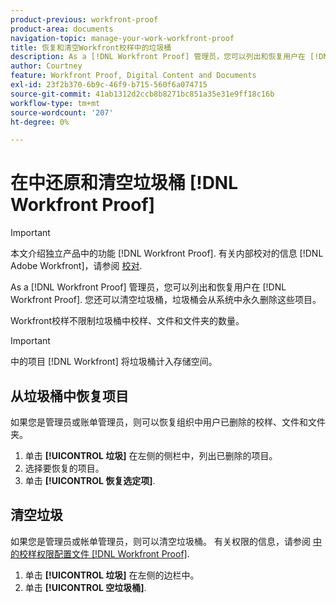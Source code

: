 ```yaml
---
product-previous: workfront-proof
product-area: documents
navigation-topic: manage-your-work-workfront-proof
title: 恢复和清空Workfront校样中的垃圾桶
description: As a [!DNL Workfront Proof] 管理员，您可以列出和恢复用户在 [!DNL Workfront] 证明。 您还可以清空垃圾桶，垃圾桶会从系统中永久删除这些项目。
author: Courtney
feature: Workfront Proof, Digital Content and Documents
exl-id: 23f2b370-6b9c-46f9-b715-560f6a074715
source-git-commit: 41ab1312d2ccb8b8271bc851a35e31e9ff18c16b
workflow-type: tm+mt
source-wordcount: '207'
ht-degree: 0%

---
```


# 在中还原和清空垃圾桶 [!DNL Workfront Proof]

>[!IMPORTANT]
>
>本文介绍独立产品中的功能 [!DNL Workfront Proof]. 有关内部校对的信息 [!DNL Adobe Workfront]，请参阅 [校对](../../../review-and-approve-work/proofing/proofing.md).

As a [!DNL Workfront Proof] 管理员，您可以列出和恢复用户在 [!DNL Workfront Proof]. 您还可以清空垃圾桶，垃圾桶会从系统中永久删除这些项目。

Workfront校样不限制垃圾桶中校样、文件和文件夹的数量。

>[!IMPORTANT]
>
>中的项目 [!DNL Workfront] 将垃圾桶计入存储空间。

## 从垃圾桶中恢复项目

如果您是管理员或账单管理员，则可以恢复组织中用户已删除的校样、文件和文件夹。

1. 单击 **[!UICONTROL 垃圾]** 在左侧的侧栏中，列出已删除的项目。
1. 选择要恢复的项目。
1. 单击 **[!UICONTROL 恢复选定项]**.

## 清空垃圾

如果您是管理员或帐单管理员，则可以清空垃圾桶。 有关权限的信息，请参阅 [中的校样权限配置文件 [!DNL Workfront Proof]](../../../workfront-proof/wp-acct-admin/account-settings/proof-perm-profiles-in-wp.md).

1. 单击 **[!UICONTROL 垃圾]** 在左侧的边栏中。
1. 单击 **[!UICONTROL 空垃圾桶]**.
